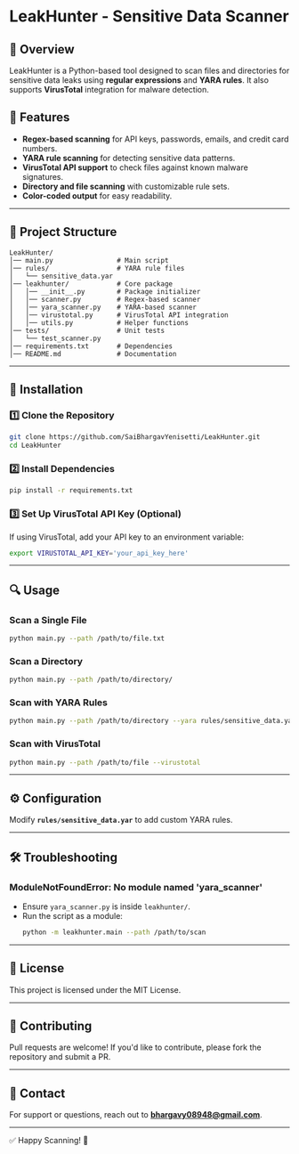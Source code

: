 # LeakHunter - Sensitive Data Scanner

## 📌 Overview
LeakHunter is a Python-based tool designed to scan files and directories for sensitive data leaks using **regular expressions** and **YARA rules**. It also supports **VirusTotal** integration for malware detection.

## 🚀 Features
- **Regex-based scanning** for API keys, passwords, emails, and credit card numbers.
- **YARA rule scanning** for detecting sensitive data patterns.
- **VirusTotal API support** to check files against known malware signatures.
- **Directory and file scanning** with customizable rule sets.
- **Color-coded output** for easy readability.

---
## 📂 Project Structure
```
LeakHunter/
│── main.py                # Main script
│── rules/                 # YARA rule files
│   └── sensitive_data.yar
│── leakhunter/            # Core package
│   │── __init__.py        # Package initializer
│   │── scanner.py         # Regex-based scanner
│   │── yara_scanner.py    # YARA-based scanner
│   │── virustotal.py      # VirusTotal API integration
│   │── utils.py           # Helper functions
│── tests/                 # Unit tests
│   └── test_scanner.py    
│── requirements.txt       # Dependencies
│── README.md              # Documentation
```

---
## 🔧 Installation
### 1️⃣ Clone the Repository
```bash
git clone https://github.com/SaiBhargavYenisetti/LeakHunter.git
cd LeakHunter
```
### 2️⃣ Install Dependencies
```bash
pip install -r requirements.txt
```

### 3️⃣ Set Up VirusTotal API Key (Optional)
If using VirusTotal, add your API key to an environment variable:
```bash
export VIRUSTOTAL_API_KEY='your_api_key_here'
```

---
## 🔍 Usage
### Scan a Single File
```bash
python main.py --path /path/to/file.txt
```
### Scan a Directory
```bash
python main.py --path /path/to/directory/
```
### Scan with YARA Rules
```bash
python main.py --path /path/to/directory --yara rules/sensitive_data.yar
```
### Scan with VirusTotal
```bash
python main.py --path /path/to/file --virustotal
```

---
## ⚙️ Configuration
Modify **`rules/sensitive_data.yar`** to add custom YARA rules.

---
## 🛠️ Troubleshooting
### **ModuleNotFoundError: No module named 'yara_scanner'**
- Ensure `yara_scanner.py` is inside `leakhunter/`.
- Run the script as a module:
  ```bash
  python -m leakhunter.main --path /path/to/scan
  ```

---
## 📜 License
This project is licensed under the MIT License.

---
## 🤝 Contributing
Pull requests are welcome! If you'd like to contribute, please fork the repository and submit a PR.

---
## 📧 Contact
For support or questions, reach out to **bhargavy08948@gmail.com**.

---
✅ Happy Scanning! 🚀

